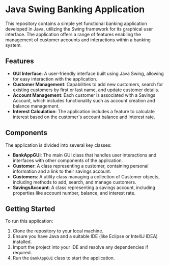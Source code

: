 # Java Swing Banking Application

This repository contains a simple yet functional banking application developed in Java, utilizing the Swing framework for its graphical user interface. The application offers a range of features enabling the management of customer accounts and interactions within a banking system.

## Features

- **GUI Interface**: A user-friendly interface built using Java Swing, allowing for easy interaction with the application.
- **Customer Management**: Capabilities to add new customers, search for existing customers by first or last name, and update customer details.
- **Account Management**: Each customer is associated with a Savings Account, which includes functionality such as account creation and balance management.
- **Interest Calculation**: The application includes a feature to calculate interest based on the customer's account balance and interest rate.

## Components

The application is divided into several key classes:

- **BankAppGUI**: The main GUI class that handles user interactions and interfaces with other components of the application.
- **Customer**: A class representing a customer, containing personal information and a link to their savings account.
- **Customers**: A utility class managing a collection of Customer objects, including methods to add, search, and manage customers.
- **SavingsAccount**: A class representing a savings account, including properties like account number, balance, and interest rate.

## Getting Started

To run this application:

1. Clone the repository to your local machine.
2. Ensure you have Java and a suitable IDE (like Eclipse or IntelliJ IDEA) installed.
3. Import the project into your IDE and resolve any dependencies if required.
4. Run the `BankAppGUI` class to start the application.
